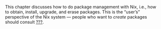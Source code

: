 This chapter discusses how to do package management with Nix, i.e., how
to obtain, install, upgrade, and erase packages. This is the “user’s”
perspective of the Nix system — people who want to *create* packages
should consult [???](#chap-writing-nix-expressions).
